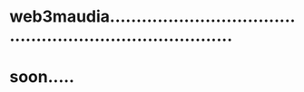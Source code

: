 # web3maudia.............................................................................
# soon.....
